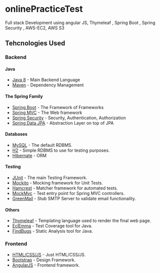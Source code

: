 # onlinePracticeTest
Full stack Development using angular JS, Thymeleaf , Spring Boot , Spring Security , AWS-EC2, AWS S3

## Tehcnologies Used

### Backend

#### Java

* [Java 8](http://www.oracle.com/technetwork/java/javase/overview/java8-2100321.html) - Main Backend Language
* [Maven](https://maven.apache.org/) - Dependency Management

#### The Spring Family

* [Spring Boot](https://projects.spring.io/spring-boot/) - The Framework of Frameworks
* [Spring MVC](https://docs.spring.io/spring/docs/current/spring-framework-reference/web.html) - The Web framework
* [Spring Security](https://projects.spring.io/spring-security/) - Security, Authentication, Authorization
* [Spring Data JPA](https://docs.spring.io/spring-data/jpa/docs/current/reference/html/) - Abstraction Layer on top of JPA

#### Databases

* [MySQL](https://www.mysql.com) - The default RDBMS.
* [H2](http://www.h2database.com/html/main.html) - Simple RDBMS to use for testing purposes.
* [Hibernate](http://findbugs.sourceforge.net) - ORM

#### Testing

* [JUnit](http://junit.org/junit5/) - The main Testing Framework.
* [Mockito](http://site.mockito.org) - Mocking framework for Unit Tests.
* [Hamcrest](http://hamcrest.org) - Matcher framework for automated tests.
* [MockMvc](https://docs.spring.io/spring-security/site/docs/current/reference/html/test-mockmvc.html) - Test entry point for Spring MVC controllers.
* [GreenMail](http://www.icegreen.com/greenmail/) - Stub SMTP Server to validate email functionality.

#### Others

* [Thymeleaf](http://www.thymeleaf.org) - Templating language used to render the final web page.
* [EclEmma](http://www.eclemma.org) - Test Coverage tool for Java.
* [FindBugs](http://findbugs.sourceforge.net) - Static Analysis tool for Java.

### Frontend

* [HTML/CSS/JS](https://en.wikipedia.org/wiki/HTML) - Just HTML/CSS/JS. 
* [Bootstrap](http://getbootstrap.com/2.3.2/) - Design Framework.
* [AngularJS](https://angularjs.org) - Frontend framework.
